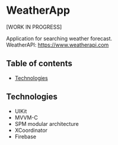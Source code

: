 # WeatherApp
[WORK IN PROGRESS]

Application for searching weather forecast.
<br>
WeatherAPI: https://www.weatherapi.com

## Table of contents
* [Technologies](#Technologies)

## Technologies

* UIKit
* MVVM-C
* SPM modular architecture
* XCoordinator
* Firebase

